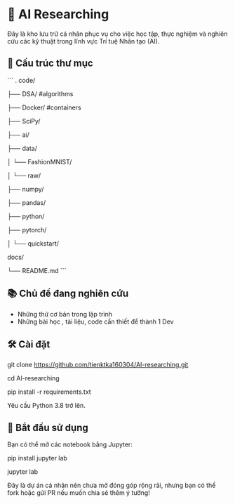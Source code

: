 # 🤖 AI Researching

Đây là kho lưu trữ cá nhân phục vụ cho việc học tập, thực nghiệm và nghiên cứu các kỹ thuật trong lĩnh vực Trí tuệ Nhân tạo (AI).

## 📁 Cấu trúc thư mục

\`\`\`
.
code/

├── DSA/ #algorithms

├── Docker/ #containers

├── SciPy/

├── ai/

├── data/

│ └── FashionMNIST/

│ └── raw/

├── numpy/

├── pandas/

├── python/

├── pytorch/

│ └── quickstart/

docs/

└── README.md
\`\`\`

## 📚 Chủ đề đang nghiên cứu

- Những thứ cơ bản trong lập trình
- Những bài học , tài liệu, code cần thiết để thành 1 Dev

## 🛠️ Cài đặt

git clone https://github.com/tienktka160304/AI-researching.git

cd AI-researching

pip install -r requirements.txt

Yêu cầu Python 3.8 trở lên.

## 🚀 Bắt đầu sử dụng

Bạn có thể mở các notebook bằng Jupyter:

pip install jupyter lab

jupyter lab

Đây là dự án cá nhân nên chưa mở đóng góp rộng rãi, nhưng bạn có thể fork hoặc gửi PR nếu muốn chia sẻ thêm ý tưởng!
